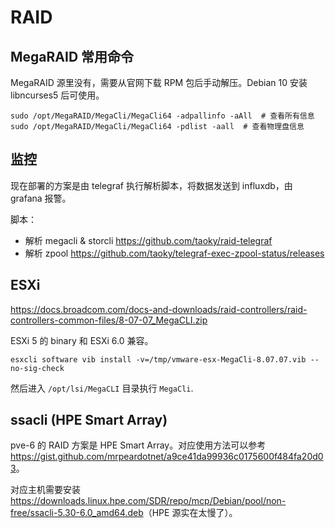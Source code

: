 # RAID

## MegaRAID 常用命令

MegaRAID 源里没有，需要从官网下载 RPM 包后手动解压。Debian 10 安装 libncurses5 后可使用。

```
sudo /opt/MegaRAID/MegaCli/MegaCli64 -adpallinfo -aAll  # 查看所有信息
sudo /opt/MegaRAID/MegaCli/MegaCli64 -pdlist -aall  # 查看物理盘信息
```

## 监控

现在部署的方案是由 telegraf 执行解析脚本，将数据发送到 influxdb，由 grafana 报警。

脚本：

- 解析 megacli & storcli <https://github.com/taoky/raid-telegraf>
- 解析 zpool <https://github.com/taoky/telegraf-exec-zpool-status/releases>

## ESXi

<https://docs.broadcom.com/docs-and-downloads/raid-controllers/raid-controllers-common-files/8-07-07_MegaCLI.zip>

ESXi 5 的 binary 和 ESXi 6.0 兼容。

```
esxcli software vib install -v=/tmp/vmware-esx-MegaCli-8.07.07.vib --no-sig-check
```

然后进入 `/opt/lsi/MegaCLI` 目录执行 `MegaCli`.

## ssacli (HPE Smart Array)

pve-6 的 RAID 方案是 HPE Smart Array。对应使用方法可以参考 <https://gist.github.com/mrpeardotnet/a9ce41da99936c0175600f484fa20d03>。

对应主机需要安装 <https://downloads.linux.hpe.com/SDR/repo/mcp/Debian/pool/non-free/ssacli-5.30-6.0_amd64.deb>（HPE 源实在太慢了）。
